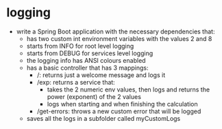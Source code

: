 # logging
- write a Spring Boot application with the necessary dependencies that:
  - has two custom int environment variables with the values 2 and 8
  - starts from INFO for root level logging
  - starts from DEBUG for services level logging
  - the logging info has ANSI colours enabled
  - has a basic controller that has 3 mappings:
    - /: returns just a welcome message and logs it
    - /exp: returns a service that:
      - takes the 2 numeric env values, then logs and returns the power (exponent) of the 2 values
      - logs when starting and when finishing the calculation
    - /get-errors: throws a new custom error that will be logged
  - saves all the logs in a subfolder called myCustomLogs
